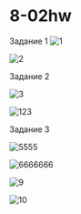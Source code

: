 # 8-02hw

Задание 1
![1](https://github.com/lantsevrot/8-02hw/assets/121105399/e8667eac-cf27-4e7b-be4c-0ee0fc49c8ca)

![2](https://github.com/lantsevrot/8-02hw/assets/121105399/1f7bd2f8-d7cc-463e-9453-4bf1bf69235a)


Задание 2

![3](https://github.com/lantsevrot/8-02hw/assets/121105399/6c614e0f-4d10-42cf-b404-ca281b5f4b5c)

![123](https://github.com/lantsevrot/8-02hw/assets/121105399/427fb4f1-f46a-4cb9-bcf5-f2b6fe177644)


Задание 3

![5555](https://github.com/lantsevrot/8-02hw/assets/121105399/937b3a38-bc09-4d24-a175-3de32d78f9b5)

![6666666](https://github.com/lantsevrot/8-02hw/assets/121105399/a9d86a1e-bd16-4991-8d7d-ccb9b8f91050)


![9](https://github.com/lantsevrot/8-02hw/assets/121105399/ffdc457b-36c5-4e3e-9db5-74154f5e4ef0)

![10](https://github.com/lantsevrot/8-02hw/assets/121105399/0104c065-3a7f-48ff-9a59-f5eb853e19cb)

